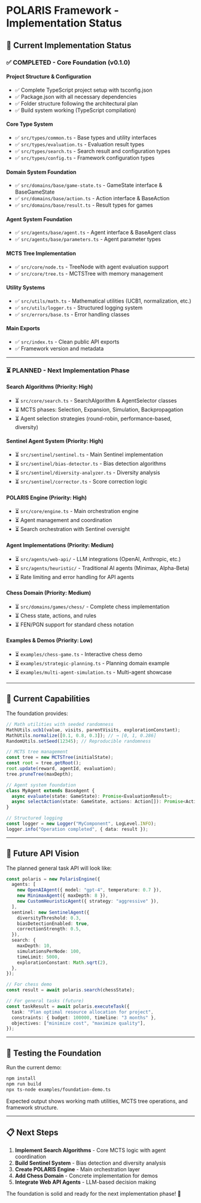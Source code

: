 # POLARIS Framework - Implementation Status

## 🎯 Current Implementation Status

### ✅ **COMPLETED** - Core Foundation (v0.1.0)

#### **Project Structure & Configuration**

- ✅ Complete TypeScript project setup with tsconfig.json
- ✅ Package.json with all necessary dependencies
- ✅ Folder structure following the architectural plan
- ✅ Build system working (TypeScript compilation)

#### **Core Type System**

- ✅ `src/types/common.ts` - Base types and utility interfaces
- ✅ `src/types/evaluation.ts` - Evaluation result types
- ✅ `src/types/search.ts` - Search result and configuration types
- ✅ `src/types/config.ts` - Framework configuration types

#### **Domain System Foundation**

- ✅ `src/domains/base/game-state.ts` - GameState interface & BaseGameState
- ✅ `src/domains/base/action.ts` - Action interface & BaseAction
- ✅ `src/domains/base/result.ts` - Result types for games

#### **Agent System Foundation**

- ✅ `src/agents/base/agent.ts` - Agent interface & BaseAgent class
- ✅ `src/agents/base/parameters.ts` - Agent parameter types

#### **MCTS Tree Implementation**

- ✅ `src/core/node.ts` - TreeNode with agent evaluation support
- ✅ `src/core/tree.ts` - MCTSTree with memory management

#### **Utility Systems**

- ✅ `src/utils/math.ts` - Mathematical utilities (UCB1, normalization, etc.)
- ✅ `src/utils/logger.ts` - Structured logging system
- ✅ `src/errors/base.ts` - Error handling classes

#### **Main Exports**

- ✅ `src/index.ts` - Clean public API exports
- ✅ Framework version and metadata

---

### ⏳ **PLANNED** - Next Implementation Phase

#### **Search Algorithms** (Priority: High)

- ⏳ `src/core/search.ts` - SearchAlgorithm & AgentSelector classes
- ⏳ MCTS phases: Selection, Expansion, Simulation, Backpropagation
- ⏳ Agent selection strategies (round-robin, performance-based, diversity)

#### **Sentinel Agent System** (Priority: High)

- ⏳ `src/sentinel/sentinel.ts` - Main Sentinel implementation
- ⏳ `src/sentinel/bias-detector.ts` - Bias detection algorithms
- ⏳ `src/sentinel/diversity-analyzer.ts` - Diversity analysis
- ⏳ `src/sentinel/corrector.ts` - Score correction logic

#### **POLARIS Engine** (Priority: High)

- ⏳ `src/core/engine.ts` - Main orchestration engine
- ⏳ Agent management and coordination
- ⏳ Search orchestration with Sentinel oversight

#### **Agent Implementations** (Priority: Medium)

- ⏳ `src/agents/web-api/` - LLM integrations (OpenAI, Anthropic, etc.)
- ⏳ `src/agents/heuristic/` - Traditional AI agents (Minimax, Alpha-Beta)
- ⏳ Rate limiting and error handling for API agents

#### **Chess Domain** (Priority: Medium)

- ⏳ `src/domains/games/chess/` - Complete chess implementation
- ⏳ Chess state, actions, and rules
- ⏳ FEN/PGN support for standard chess notation

#### **Examples & Demos** (Priority: Low)

- ⏳ `examples/chess-game.ts` - Interactive chess demo
- ⏳ `examples/strategic-planning.ts` - Planning domain example
- ⏳ `examples/multi-agent-simulation.ts` - Multi-agent showcase

---

## 🚀 **Current Capabilities**

The foundation provides:

```typescript
// Math utilities with seeded randomness
MathUtils.ucb1(value, visits, parentVisits, explorationConstant);
MathUtils.normalize([0.1, 0.8, 0.3]); // → [0, 1, 0.286]
RandomUtils.setSeed(12345); // Reproducible randomness

// MCTS tree management
const tree = new MCTSTree(initialState);
const root = tree.getRoot();
root.update(reward, agentId, evaluation);
tree.pruneTree(maxDepth);

// Agent system foundation
class MyAgent extends BaseAgent {
  async evaluate(state: GameState): Promise<EvaluationResult>;
  async selectAction(state: GameState, actions: Action[]): Promise<Action>;
}

// Structured logging
const logger = new Logger("MyComponent", LogLevel.INFO);
logger.info("Operation completed", { data: result });
```

---

## 🎯 **Future API Vision**

The planned general task API will look like:

```typescript
const polaris = new PolarisEngine({
  agents: [
    new OpenAIAgent({ model: "gpt-4", temperature: 0.7 }),
    new MinimaxAgent({ maxDepth: 8 }),
    new CustomHeuristicAgent({ strategy: "aggressive" }),
  ],
  sentinel: new SentinelAgent({
    diversityThreshold: 0.3,
    biasDetectionEnabled: true,
    correctionStrength: 0.5,
  }),
  search: {
    maxDepth: 10,
    simulationsPerNode: 100,
    timeLimit: 5000,
    explorationConstant: Math.sqrt(2),
  },
});

// For chess demo
const result = await polaris.search(chessState);

// For general tasks (future)
const taskResult = await polaris.executeTask({
  task: "Plan optimal resource allocation for project",
  constraints: { budget: 100000, timeline: "3 months" },
  objectives: ["minimize cost", "maximize quality"],
});
```

---

## 🧪 **Testing the Foundation**

Run the current demo:

```bash
npm install
npm run build
npx ts-node examples/foundation-demo.ts
```

Expected output shows working math utilities, MCTS tree operations, and framework structure.

---

## 📋 **Next Steps**

1. **Implement Search Algorithms** - Core MCTS logic with agent coordination
2. **Build Sentinel System** - Bias detection and diversity analysis
3. **Create POLARIS Engine** - Main orchestration layer
4. **Add Chess Domain** - Concrete implementation for demos
5. **Integrate Web API Agents** - LLM-based decision making

The foundation is solid and ready for the next implementation phase! 🌟

